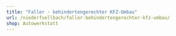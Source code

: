 ```yaml
---
title: "Faller - behindertengerechter KFZ-Umbau"
url: /niederfuellbach/faller-behindertengerechter-kfz-umbau/
shop: Autowerkstatt
---
```

